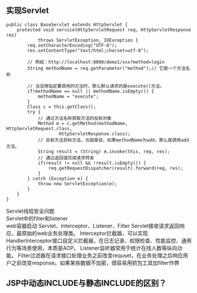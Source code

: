 ## 实现Servlet
~~~
public class BaseServlet extends HttpServlet {
	protected void service(HttpServletRequest req, HttpServletResponse res)
			throws ServletException, IOException {
		req.setCharacterEncoding("UTF-8");
		res.setContentType("text/html;charset=utf-8");

		// 例如：http://localhost:8080/demo1/xxx?method=login
		String methodName = req.getParameter("method");// 它是一个方法名称
		
		// 当没用指定要调用的方法时，那么默认请求的是execute()方法。
		if(methodName == null || methodName.isEmpty()) {
			methodName = "execute";
		}
		Class c = this.getClass();
		try {
			// 通过方法名称获取方法的反射对象
			Method m = c.getMethod(methodName, HttpServletRequest.class,
					HttpServletResponse.class);
			// 反射方法目标方法，也就是说，如果methodName为add，那么就调用add方法。
			String result = (String) m.invoke(this, req, res);
			// 通过返回值完成请求转发
			if(result != null && !result.isEmpty()) {
				req.getRequestDispatcher(result).forward(req, res);
			}
		} catch (Exception e) {
			throw new ServletException(e);
		}
	}
}
~~~

Servlet线程安全问题	
Servlet中的filter和listener	
web容器启动	
Servlet、Interceptor、Listener、Filter 	Servlet接收请求返回响应，最原始的web业务处理类。
	Interceptor拦截器，可以实现HandlerInterceptor接口自定义拦截器，在日志记录、权限检查、性能监控、通用行为等场景使用，本质是AOP。
	Listener监听器常用于统计在线人数等纵向功能。
	Filter过滤器在请求接口处理业务之前改变requset，在业务处理之后响应用户之前改变response。如果某些数据不加密，很容易用抓包工具加filter作弊


## JSP中动态INCLUDE与静态INCLUDE的区别？